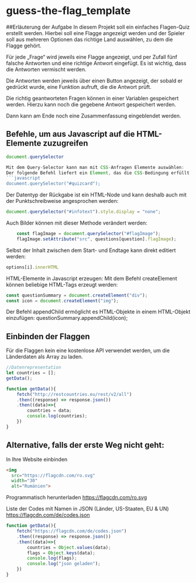 # guess-the-flag_template
##Erläuterung der Aufgabe
In diesem Projekt soll ein einfaches Flagen-Quiz erstellt werden. Hierbei soll eine Flagge angezeigt werden und der Spieler soll aus mehreren Optionen das richtige Land auswählen, zu dem die Flagge gehört. 

Für jede „Frage“ wird jeweils eine Flagge angezeigt, und per Zufall fünf falsche Antworten und eine richtige Antwort eingefügt. 
Es ist wichtig, dass die Antworten vermischt werden.

Die Antworten werden jeweils über einen Button angezeigt, der sobald er gedrückt wurde, eine Funktion aufruft, die die Antwort prüft. 

Die richtig geantworteten Fragen können in einer Variablen gespeichert werden. Hierzu kann noch die gegebene Antwort gespeichert werden.

Dann kann am Ende noch eine Zusammenfassung eingeblendet werden.


## Befehle, um aus Javascript auf die HTML-Elemente zuzugreifen
```javascript
document.querySelector

Mit dem Query-Selector kann man mit CSS-Anfragen Elemente auswählen: 
Der folgende Befehl liefert ein Element, das die CSS-Bedingung erfüllt.
```javascript
document.querySelector("#quizcard");
```
Der Datentyp der Rückgabe ist ein HTML-Node und kann deshalb auch mit der Punktschreibweise angesprochen werden: 
```javascript
document.querySelector("#infotext").style.display = "none";
```
Auch Bilder können mit dieser Methode verändert werden:
```javascript
    const flagImage = document.querySelector("#flagImage");
    flagImage.setAttribute("src", questions[question].flagImage);
```

Selbst der Inhalt zwischen dem Start- und Endtage kann direkt editiert werden: 
```javascript
options[i].innerHTML
```
HTML-Elemente in Javascript erzeugen: 
Mit dem Befehl createElement können beliebige HTML-Tags erzeugt werden: 
```javascript
const questionSummary = document.createElement("div");
const icon = document.createElement("img");
```

Der Befehl appendChild ermöglicht es HTML-Objekte in einem HTML-Objekt einzufügen:
questionSummary.appendChild(icon);

## Einbinden der Flaggen

Für die Flaggen kein eine kostenlose API verwendet werden, um die Länderdaten als Array zu laden.
```javascript
//Datenrepresentation
let countries = [];
getData();

function getData(){
    fetch("http://restcountries.eu/rest/v2/all")
    .then((response) => response.json())
    .then((data)=>{
        countries = data;
        console.log(countries);
    })
}
```
## Alternative, falls der erste Weg nicht geht: 
In Ihre Website einbinden
```html
<img 
  src="https://flagcdn.com/ro.svg" 
  width="30" 
  alt="Rumänien">
```  
Programmatisch herunterladen
https://flagcdn.com/ro.svg

Liste der Codes mit Namen in JSON (Länder, US-Staaten, EU & UN)
https://flagcdn.com/de/codes.json

```javascript
function getData(){
    fetch("https://flagcdn.com/de/codes.json")
    .then((response) => response.json())
    .then((data)=>{
        countries = Object.values(data);
        flags = Object.keys(data);
        console.log(flags);
        console.log("json geladen");
    })
}
```
